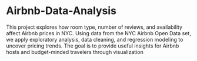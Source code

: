 # Airbnb-Data-Analysis
This project explores how room type, number of reviews, and availability affect Airbnb prices in NYC. Using data from the NYC Airbnb Open Data set, we apply exploratory analysis, data cleaning, and regression modeling to uncover pricing trends. The goal is to provide useful insights for Airbnb hosts and budget-minded travelers through visualization
